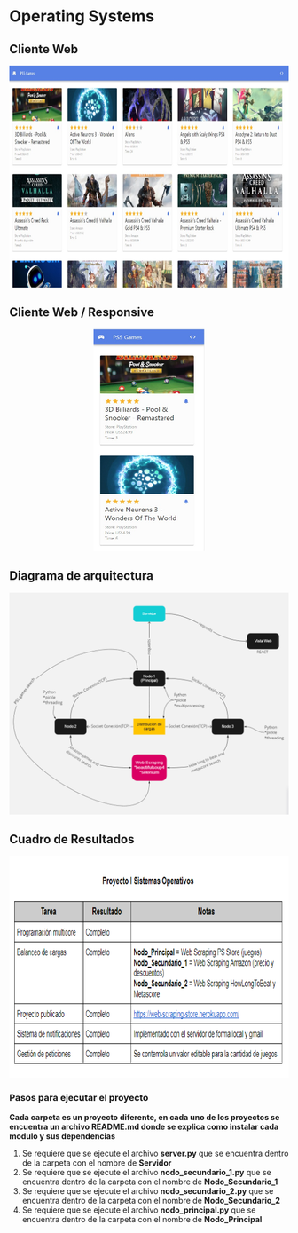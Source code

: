 # Operating Systems


## Cliente Web

<div class="row" align="center">
  <img src="web.jpeg" width="800" height="400" />
</div>

## Cliente Web / Responsive
<div class="row" align="center">
  <img src="mobile.jpeg" width="200" height="400" />
</div>


## Diagrama de arquitectura 

<div class="row" align="center">
  <img src="Diagrama.PNG" width="600" height="400" />
</div>


## Cuadro de Resultados

<div class="row" align="center">
  <img src="Cuadro de resultados.PNG" width="600" height="400" />
</div>


### Pasos para ejecutar el proyecto

**Cada carpeta es un proyecto diferente, en cada uno de los proyectos se encuentra un archivo README.md donde se explica como instalar cada modulo y sus dependencias**

1. Se requiere que se ejecute el archivo **server.py** que se encuentra dentro de la carpeta con el nombre de **Servidor**
2. Se requiere que se ejecute el archivo **nodo_secundario_1.py** que se encuentra dentro de la carpeta con el nombre de **Nodo_Secundario_1**
3. Se requiere que se ejecute el archivo **nodo_secundario_2.py** que se encuentra dentro de la carpeta con el nombre de **Nodo_Secundario_2**
4. Se requiere que se ejecute el archivo **nodo_principal.py** que se encuentra dentro de la carpeta con el nombre de **Nodo_Principal**
